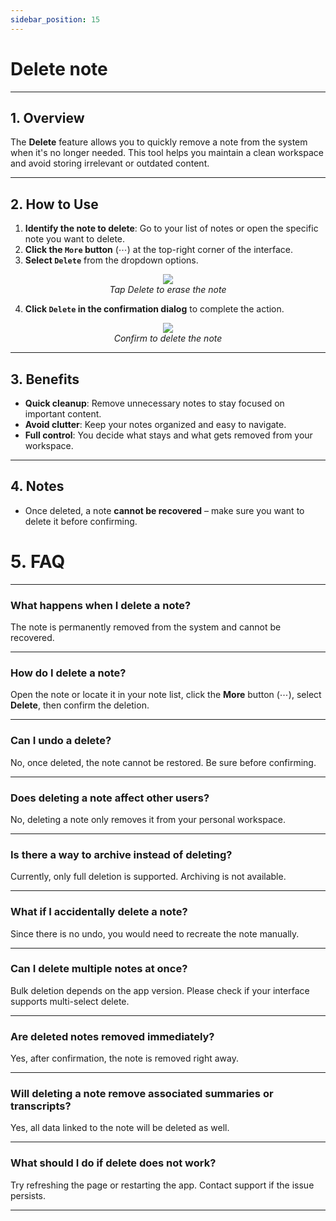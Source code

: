 ```yaml
---
sidebar_position: 15
---
```


# Delete note

---

## 1. Overview

The **Delete** feature allows you to quickly remove a note from the system when it's no longer needed. This tool helps you maintain a clean workspace and avoid storing irrelevant or outdated content.

---

## 2. How to Use

1. **Identify the note to delete**: Go to your list of notes or open the specific note you want to delete.
2. **Click the `More` button** (⋯) at the top-right corner of the interface.
3. **Select `Delete`** from the dropdown options.
<p align="center">
  <img src="https://pub-661d733d32f14d8684c7617d2f2e3372.r2.dev/docs/more_delete_button.png"  />
  <br/>
  <em>Tap Delete to erase the note</em>
</p>

4. **Click `Delete` in the confirmation dialog** to complete the action.
<p align="center">
  <img src="https://pub-661d733d32f14d8684c7617d2f2e3372.r2.dev/docs/delete_dialog.png" />
  <br/>
  <em>Confirm to delete the note</em>
</p>

---

## 3. Benefits

- **Quick cleanup**: Remove unnecessary notes to stay focused on important content.
- **Avoid clutter**: Keep your notes organized and easy to navigate.
- **Full control**: You decide what stays and what gets removed from your workspace.

---

## 4. Notes

- Once deleted, a note **cannot be recovered** – make sure you want to delete it before confirming.

# 5. FAQ

---

### What happens when I delete a note?

The note is permanently removed from the system and cannot be recovered.

---

### How do I delete a note?

Open the note or locate it in your note list, click the **More** button (⋯), select **Delete**, then confirm the deletion.

---

### Can I undo a delete?

No, once deleted, the note cannot be restored. Be sure before confirming.

---

### Does deleting a note affect other users?

No, deleting a note only removes it from your personal workspace.

---

### Is there a way to archive instead of deleting?

Currently, only full deletion is supported. Archiving is not available.

---

### What if I accidentally delete a note?

Since there is no undo, you would need to recreate the note manually.

---

### Can I delete multiple notes at once?

Bulk deletion depends on the app version. Please check if your interface supports multi-select delete.

---

### Are deleted notes removed immediately?

Yes, after confirmation, the note is removed right away.

---

### Will deleting a note remove associated summaries or transcripts?

Yes, all data linked to the note will be deleted as well.

---

### What should I do if delete does not work?

Try refreshing the page or restarting the app. Contact support if the issue persists.

---
